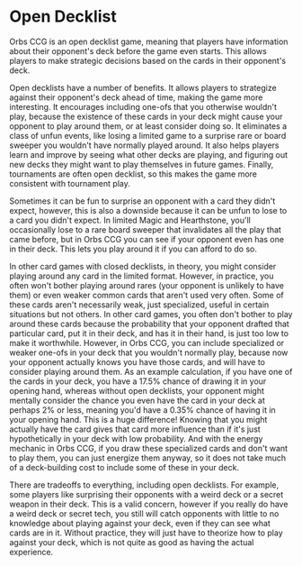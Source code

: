 # Open Decklist

Orbs CCG is an open decklist game, meaning that players have information about their opponent's deck before the game 
even starts. This allows players to make strategic decisions based on the cards in their opponent's deck.

Open decklists have a number of benefits. It allows players to strategize against their opponent's deck ahead of time,
making the game more interesting. It encourages including one-ofs that you otherwise wouldn't play, because the existence
of these cards in your deck might cause your opponent to play around them, or at least consider doing so.
It eliminates a class of unfun events, like losing a limited game to a surprise rare or
board sweeper you wouldn't have normally played around. It also helps players learn and improve by seeing what other
decks are playing, and figuring out new decks they might want to play themselves in future games. Finally, tournaments
are often open decklist, so this makes the game more consistent with tournament play.

Sometimes it can be fun to surprise an opponent with a card they didn't expect, however, this is
also a downside because it can be unfun to lose to a card you didn't expect. In limited Magic and Hearthstone, you'll
occasionally lose to a rare board sweeper that invalidates all the play that came before, but in Orbs CCG you can see if
your opponent even has one in their deck. This lets you play around it if you can afford to do so.

In other card games with closed decklists, in theory, you might consider playing around any card in the limited format. 
However, in practice, you often won't bother playing around rares (your opponent is unlikely to have them) or even weaker common cards
that aren't used very often. Some of these cards aren't necessarily weak, just specialized, useful in certain situations but not others.
In other card games, you often don't bother to play around these cards because the probability that your
opponent drafted that particular card, put it in their deck, and has it in their hand, is just too low to make it worthwhile.
However, in Orbs CCG, you can include specialized or weaker one-ofs in your deck that you
wouldn't normally play, because now your opponent actually knows you have those cards, and will have to consider
playing around them. As an example calculation, if you have one of
the cards in your deck, you have a 17.5% chance of drawing it in your opening hand, whereas without open decklists,
your opponent might mentally consider the chance you even have the card in your deck at perhaps 2% or less, meaning you'd
have a 0.35% chance of having it in your opening hand. This is a huge difference!
Knowing that you might actually have the card gives that card more influence than if it's just hypothetically in
your deck with low probability.
And with the energy mechanic in Orbs CCG, if you draw these specialized cards and don't want to play them,
you can just energize them anyway, so it does not take much of a deck-building cost to include some of these in your deck.

There are tradeoffs to everything, including open decklists. 
For example, some players like surprising their opponents with a weird deck or a secret weapon in their deck. 
This is a valid concern, however if you really do have a weird deck or secret tech,
you still will catch opponents with little to no knowledge about playing against your deck, even if they can see
what cards are in it. Without practice, they will just have to theorize how to play against your deck, which is
not quite as good as having the actual experience.
